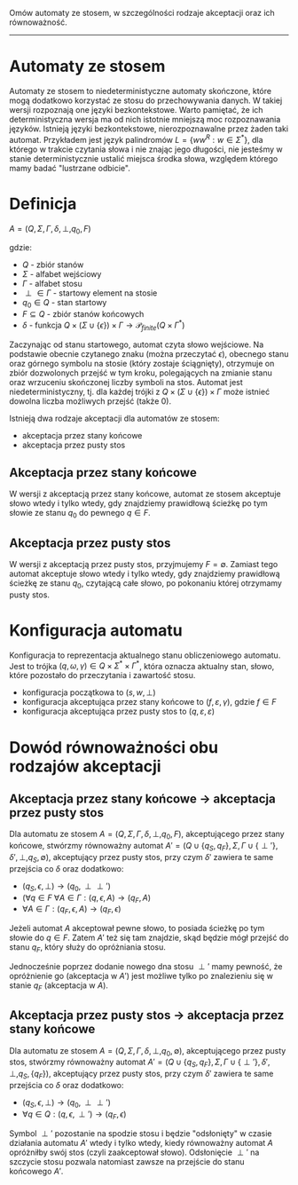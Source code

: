 Omów automaty ze stosem, w szczególności rodzaje akceptacji oraz ich równoważność.

---

# Automaty ze stosem

Automaty ze stosem to niedeterministyczne automaty skończone, które mogą dodatkowo korzystać ze stosu do przechowywania danych. W takiej wersji rozpoznają one języki bezkontekstowe. Warto pamiętać, że ich deterministyczna wersja ma od nich istotnie mniejszą moc rozpoznawania języków. Istnieją języki bezkontekstowe, nierozpoznawalne przez żaden taki automat. Przykładem jest język palindromów $L = \{ww^R: w \in \Sigma^{\ast}\}$, dla którego w trakcie czytania słowa i nie znając jego długości, nie jesteśmy w stanie deterministycznie ustalić miejsca środka słowa, względem którego mamy badać "lustrzane odbicie".

# Definicja

$A = (Q, \Sigma, \Gamma, \delta, \perp, q_0, F)$

gdzie:

* $Q$ - zbiór stanów
* $\Sigma$ - alfabet wejściowy
* $\Gamma$ - alfabet stosu
* $\perp \in \Gamma$ - startowy element na stosie
* $q_0 \in Q$ - stan startowy
* $F \subseteq Q$ - zbiór stanów końcowych
* $\delta$ - funkcja $Q \times (\Sigma \cup \{\epsilon\}) \times \Gamma \rightarrow \mathcal{P}_{finite}(Q \times \Gamma^{\ast})$

Zaczynając od stanu startowego, automat czyta słowo wejściowe. Na podstawie obecnie czytanego znaku (można przeczytać $\epsilon$), obecnego stanu oraz górnego symbolu na stosie (który zostaje ściągnięty), otrzymuje on zbiór dozwolonych przejść w tym kroku, polegających na zmianie stanu oraz wrzuceniu skończonej liczby symboli na stos. Automat jest niedeterministyczny, tj. dla każdej trójki z $Q \times (\Sigma \cup \{\epsilon\}) \times \Gamma$ może istnieć dowolna liczba możliwych przejść (także $0$).


Istnieją dwa rodzaje akceptacji dla automatów ze stosem:

* akceptacja przez stany końcowe
* akceptacja przez pusty stos

## Akceptacja przez stany końcowe

W wersji z akceptacją przez stany końcowe, automat ze stosem akceptuje słowo wtedy i tylko wtedy, gdy znajdziemy prawidłową ścieżkę po tym słowie ze stanu $q_0$ do pewnego $q \in F$.

## Akceptacja przez pusty stos

W wersji z akceptacją przez pusty stos, przyjmujemy $F = \emptyset$. Zamiast tego automat akceptuje słowo wtedy i tylko wtedy, gdy znajdziemy prawidłową ścieżkę ze stanu $q_0$, czytającą całe słowo, po pokonaniu której otrzymamy pusty stos.

# Konfiguracja automatu
Konfiguracja to reprezentacja aktualnego stanu obliczeniowego automatu. Jest to trójka $(q, \omega, \gamma) \in Q \times \Sigma^{\ast} \times \Gamma^{\ast}$, która oznacza aktualny stan, słowo, które pozostało do przeczytania i zawartość stosu.
  * konfiguracja początkowa to $(s, w, \perp)$
  * konfiguracja akceptująca przez stany końcowe to $(f, \varepsilon, \gamma)$, gdzie $f \in F$
  * konfiguracja akceptująca przez pusty stos to $(q, \varepsilon, \varepsilon)$

# Dowód równoważności obu rodzajów akceptacji

## Akceptacja przez stany końcowe $\rightarrow$ akceptacja przez pusty stos

Dla automatu ze stosem $A = (Q, \Sigma, \Gamma, \delta, \perp, q_0, F)$, akceptującego przez stany końcowe, stwórzmy równoważny automat $A' = (Q \cup \{q_S, q_F\}, \Sigma, \Gamma \cup \{\perp'\}, \delta', \perp, q_S, \emptyset)$, akceptujący przez pusty stos, przy czym $\delta'$ zawiera te same przejścia co $\delta$ oraz dodatkowo:

* $(q_S, \epsilon, \perp) \rightarrow (q_0, \perp\perp')$
* $(\forall q \in F$ $\forall A \in \Gamma: (q, \epsilon, A) \rightarrow (q_F, A)$
* $\forall A \in \Gamma: (q_F, \epsilon, A) \rightarrow (q_F, \epsilon)$

Jeżeli automat $A$ akceptował pewne słowo, to posiada ścieżkę po tym słowie do $q \in F$. Zatem $A'$ też się tam znajdzie, skąd będzie mógł przejść do stanu $q_F$, który służy do opróżniania stosu.

Jednocześnie poprzez dodanie nowego dna stosu $\perp'$ mamy pewność, że opróżnienie go (akceptacja w $A'$) jest możliwe tylko po znalezieniu się w stanie $q_F$ (akceptacja w $A$).

## Akceptacja przez pusty stos $\rightarrow$ akceptacja przez stany końcowe

Dla automatu ze stosem $A = (Q, \Sigma, \Gamma, \delta, \perp, q_0, \emptyset)$, akceptującego przez pusty stos, stwórzmy równoważny automat $A' = (Q \cup \{q_S, q_F\}, \Sigma, \Gamma \cup \{\perp'\}, \delta', \perp, q_S, \{q_F\})$, akceptujący przez pusty stos, przy czym $\delta'$ zawiera te same przejścia co $\delta$ oraz dodatkowo:

* $(q_S, \epsilon, \perp) \rightarrow (q_0, \perp\perp')$
* $\forall q \in Q: (q, \epsilon, \perp') \rightarrow (q_F, \epsilon)$

Symbol $\perp'$ pozostanie na spodzie stosu i będzie "odsłonięty" w czasie działania automatu $A'$ wtedy i tylko wtedy, kiedy równoważny automat $A$ opróżniłby swój stos (czyli zaakceptował słowo). Odsłonięcie $\perp'$ na szczycie stosu pozwala natomiast zawsze na przejście do stanu końcowego $A'$.
